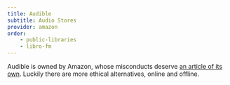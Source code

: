 ```yaml
---
title: Audible
subtitle: Audio Stores
provider: amazon
order:
    - public-libraries
    - libro-fm
---
```


Audible is owned by Amazon, whose misconducts deserve [an article of its own][amazon-criticism]. Luckily there are more ethical alternatives, online and offline.

[amazon-criticism]: https://en.wikipedia.org/wiki/Criticism_of_Amazon